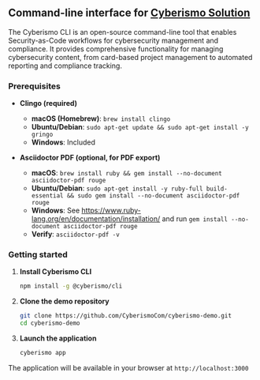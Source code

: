 ## Command-line interface for [Cyberismo Solution](https://cyberismo.com/solution/)

The Cyberismo CLI is an open-source command-line tool that enables Security-as-Code workflows for cybersecurity management and compliance. It provides comprehensive functionality for managing cybersecurity content, from card-based project management to automated reporting and compliance tracking.

### Prerequisites

- **Clingo (required)**
  - **macOS (Homebrew)**: `brew install clingo`
  - **Ubuntu/Debian**: `sudo apt-get update && sudo apt-get install -y gringo`
  - **Windows**: Included

- **Asciidoctor PDF (optional, for PDF export)**
  - **macOS**: `brew install ruby && gem install --no-document asciidoctor-pdf rouge`
  - **Ubuntu/Debian**: `sudo apt-get install -y ruby-full build-essential && sudo gem install --no-document asciidoctor-pdf rouge`
  - **Windows**: See https://www.ruby-lang.org/en/documentation/installation/ and run `gem install --no-document asciidoctor-pdf rouge`
  - **Verify**: `asciidoctor-pdf -v`

### Getting started

1. **Install Cyberismo CLI**

   ```bash
   npm install -g @cyberismo/cli
   ```

2. **Clone the demo repository**

   ```bash
   git clone https://github.com/CyberismoCom/cyberismo-demo.git
   cd cyberismo-demo
   ```

3. **Launch the application**
   ```bash
   cyberismo app
   ```

The application will be available in your browser at `http://localhost:3000`
